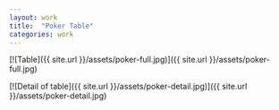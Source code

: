 ```yaml
---
layout: work
title:  "Poker Table"
categories: work
---
```


[![Table]({{ site.url }}/assets/poker-full.jpg)]({{ site.url }}/assets/poker-full.jpg)

[![Detail of table]({{ site.url }}/assets/poker-detail.jpg)]({{ site.url }}/assets/poker-detail.jpg)
